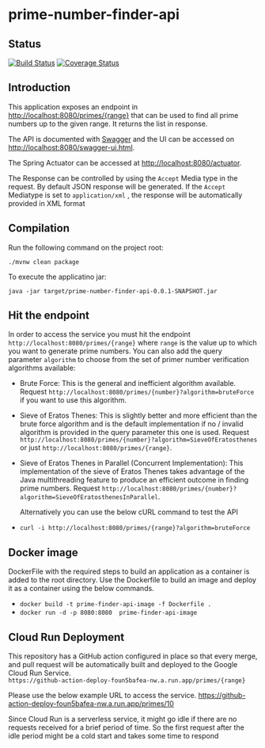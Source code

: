 # prime-number-finder-api
## Status
[![Build Status](https://app.travis-ci.com/praveenD3veloper/prime-number-finder-api.svg?branch=main)](https://app.travis-ci.com/github/praveenD3veloper/prime-number-finder-api) [![Coverage Status](https://coveralls.io/repos/github/praveenD3veloper/prime-number-finder-api/badge.svg?branch=main)](https://coveralls.io/github/praveenD3veloper/prime-number-finder-api?branch=main)

## Introduction

This application exposes an endpoint in <http://localhost:8080/primes/{range}> that can be used to find all prime numbers up to the given range.  It returns the list in response.

The API is documented with [Swagger](http://swagger.io/) and the UI can be accessed on <http://localhost:8080/swagger-ui.html>.

The Spring Actuator can be accessed at <http://localhost:8080/actuator>.

The Response can be controlled by using the `Accept` Media type in the request.  By default JSON response will be generated.  If the `Accept` Mediatype is set to `application/xml` , the response will be automatically provided in XML format


## Compilation

Run the following command on the project root:

    ./mvnw clean package

To execute the applicatino jar:

    java -jar target/prime-number-finder-api-0.0.1-SNAPSHOT.jar

## Hit the endpoint

In order to access the service you must hit the endpoint `http://localhost:8080/primes/{range}` where `range` is the value up to which you want to generate prime numbers. You can also add the query parameter `algorithm` to choose from the set of primer number verification algorithms available:

  * Brute Force: This is the general and inefficient algorithm available. Request `http://localhost:8080/primes/{number}?algorithm=bruteForce` if you want to use this algorithm.
  * Sieve of Eratos Thenes: This is slightly better and more efficient than the brute force algorithm and is the default implementation if no / invalid algorithm is provided in the query parameter this one is used. Request `http://localhost:8080/primes/{number}?algorithm=SieveOfEratosthenes` or just `http://localhost:8080/primes/{range}`.
  * Sieve of Eratos Thenes in Parallel (Concurrent Implementation):  This implementation of the sieve of Eratos Thenes takes advantage of the Java multithreading feature to produce an efficient outcome in finding prime numbers. Request `http://localhost:8080/primes/{number}?algorithm=SieveOfEratosthenesInParallel`.
    

    Alternatively you can use the below cURL command to test the API
  * `curl -i http://localhost:8080/primes/{range}?algorithm=bruteForce`

## Docker image
  DockerFile with the required steps to build an application as a container is added to the root directory.  Use the Dockerfile to build an image and deploy it as a container using the below commands.
  * `docker build -t prime-finder-api-image -f Dockerfile .`
  * `docker run -d -p 8080:8080  prime-finder-api-image`

## Cloud Run Deployment
  This repository has a GitHub action configured in place so that every merge, and pull request will be automatically built and deployed to the Google Cloud Run Service.  
  `https://github-action-deploy-foun5bafea-nw.a.run.app/primes/{range}`

Please use the below example URL to access the service.
  <https://github-action-deploy-foun5bafea-nw.a.run.app/primes/10>

Since Cloud Run is a serverless service, it might go idle if there are no requests received for a brief period of time.  So the first request after the idle period might be a cold start and takes some time to respond
